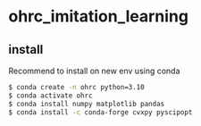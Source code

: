 # ohrc_imitation_learning


## install 

Recommend to install on new env using conda
```sh
$ conda create -n ohrc python=3.10
$ conda activate ohrc
$ conda install numpy matplotlib pandas
$ conda install -c conda-forge cvxpy pyscipopt
```

